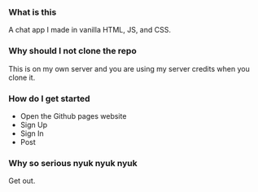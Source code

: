 ### What is this
A chat app I made in vanilla HTML, JS, and CSS.
### Why should I not clone the repo
This is on my own server and you are using my server credits when you clone it.
### How do I get started
+ Open the Github pages website
+ Sign Up
+ Sign In
+ Post
 ### Why so serious nyuk nyuk nyuk
 Get out.




















